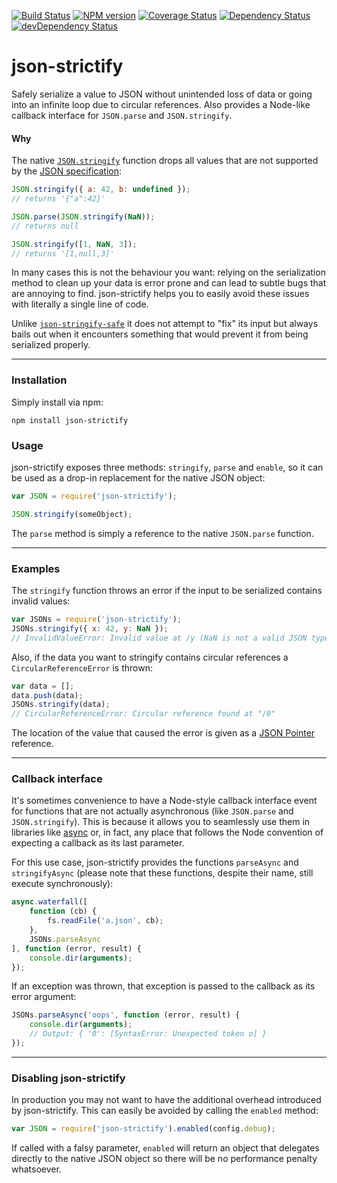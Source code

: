 [![Build Status](http://img.shields.io/travis/pigulla/json-strictify.svg?style=flat-square)](https://travis-ci.org/pigulla/json-strictify)
[![NPM version](http://img.shields.io/npm/v/json-strictify.svg?style=flat-square)](http://badge.fury.io/js/json-strictify)
[![Coverage Status](https://img.shields.io/coveralls/pigulla/json-strictify.svg?style=flat-square)](https://coveralls.io/r/pigulla/json-strictify)
[![Dependency Status](https://david-dm.org/pigulla/json-strictify.svg?style=flat-square)](https://david-dm.org/pigulla/json-strictify)
[![devDependency Status](https://david-dm.org/pigulla/json-strictify/dev-status.svg?style=flat-square)](https://david-dm.org/pigulla/json-strictify#info=devDependencies)

# json-strictify

Safely serialize a value to JSON without unintended loss of data or going into an infinite loop due to circular references. Also provides a Node-like callback interface for `JSON.parse` and `JSON.stringify`. 

#### Why

The native [`JSON.stringify`](https://developer.mozilla.org/en-US/docs/Web/JavaScript/Reference/Global_Objects/JSON/stringify) function drops all values that are not supported by the [JSON specification](http://www.ecma-international.org/publications/files/ECMA-ST/ECMA-404.pdf):

```js
JSON.stringify({ a: 42, b: undefined });
// returns '{"a":42}'

JSON.parse(JSON.stringify(NaN));
// returns null

JSON.stringify([1, NaN, 3]);
// returns '[1,null,3]'
```

In many cases this is not the behaviour you want: relying on the serialization method to clean up your data is error prone and can lead to subtle bugs that are annoying to find. json-strictify helps you to easily avoid these issues with literally a single line of code.

Unlike [`json-stringify-safe`](https://www.npmjs.org/package/json-stringify-safe) it does not attempt to "fix" its input but always bails out when it encounters something that would prevent it from being serialized properly.

---

### Installation

Simply install via npm:
```
npm install json-strictify
```

### Usage

json-strictify exposes three methods: `stringify`, `parse` and `enable`, so it can be used as a drop-in replacement for the native JSON object:

```javascript
var JSON = require('json-strictify');

JSON.stringify(someObject);
```

The `parse` method is simply a reference to the native `JSON.parse` function.

---

### Examples

The `stringify` function throws an error if the input to be serialized contains invalid values:
```javascript
var JSONs = require('json-strictify');
JSONs.stringify({ x: 42, y: NaN });
// InvalidValueError: Invalid value at /y (NaN is not a valid JSON type)
```

Also, if the data you want to stringify contains circular references a `CircularReferenceError` is thrown:
```javascript
var data = [];
data.push(data);
JSONs.stringify(data);
// CircularReferenceError: Circular reference found at "/0"
```

The location of the value that caused the error is given as a [JSON Pointer](http://tools.ietf.org/html/rfc6901) reference.

---

### Callback interface

It's sometimes convenience to have a Node-style callback interface event for functions that are not actually asynchronous (like `JSON.parse` and `JSON.stringify`). This is because it allows you to seamlessly use them in libraries like [async](https://github.com/caolan/async) or, in fact, any place that follows the Node convention of expecting a callback as its last parameter.

For this use case, json-strictify provides the functions `parseAsync` and `stringifyAsync` (please note that these functions, despite their name, still execute synchronously): 

```js
async.waterfall([
    function (cb) {
        fs.readFile('a.json', cb);
    },
    JSONs.parseAsync
], function (error, result) {
    console.dir(arguments);
});

```

If an exception was thrown, that exception is passed to the callback as its error argument:

```js
JSONs.parseAsync('oops', function (error, result) {
    console.dir(arguments);
    // Output: { '0': [SyntaxError: Unexpected token o] }
});

```

---

### Disabling json-strictify

In production you may not want to have the additional overhead introduced by json-strictify. This can easily be avoided by calling the `enabled` method:

```javascript
var JSON = require('json-strictify').enabled(config.debug);
```

If called with a falsy parameter, `enabled` will return an object that delegates directly to the native JSON object so there will be no performance penalty whatsoever.
